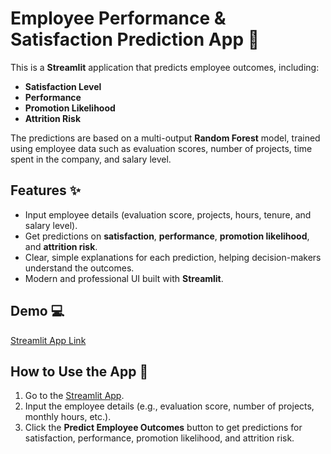 # Employee Performance & Satisfaction Prediction App 🌟

This is a **Streamlit** application that predicts employee outcomes, including:
- **Satisfaction Level**
- **Performance**
- **Promotion Likelihood**
- **Attrition Risk**

The predictions are based on a multi-output **Random Forest** model, trained using employee data such as evaluation scores, number of projects, time spent in the company, and salary level.

## Features ✨
- Input employee details (evaluation score, projects, hours, tenure, and salary level).
- Get predictions on **satisfaction**, **performance**, **promotion likelihood**, and **attrition risk**.
- Clear, simple explanations for each prediction, helping decision-makers understand the outcomes.
- Modern and professional UI built with **Streamlit**.

## Demo 💻
[Streamlit App Link](https://employee-performance-prediction-6eix4nfvrqpahkkgnzautg.streamlit.app/)

## How to Use the App 🚀

1. Go to the [Streamlit App](https://employee-performance-prediction-6eix4nfvrqpahkkgnzautg.streamlit.app/).
2. Input the employee details (e.g., evaluation score, number of projects, monthly hours, etc.).
3. Click the **Predict Employee Outcomes** button to get predictions for satisfaction, performance, promotion likelihood, and attrition risk.

